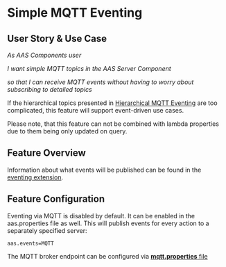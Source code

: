 # Simple MQTT Eventing
## User Story & Use Case
*As AAS Components user*

*I want simple MQTT topics in the AAS Server Component*

*so that I can receive MQTT events without having to worry about subscribing to detailed topics*


If the hierarchical topics presented in [Hierarchical MQTT Eventing](hierarchical-mqtt.md) are too complicated, this feature will support event-driven use cases.


Please note, that this feature can not be combined with lambda properties due to them being only updated on query.

## Feature Overview
Information about what events will be published can be found in the [eventing extension](../../../../developer/basyx_java_v1/extensions/eventing.md).


## Feature Configuration
Eventing via MQTT is disabled by default. It can be enabled in the aas.properties file as well. This will publish events for every action to a separately specified server:
```
aas.events=MQTT
```
The MQTT broker endpoint can be configured via [**mqtt.properties** file](../../general_configuration/mqtt.md)